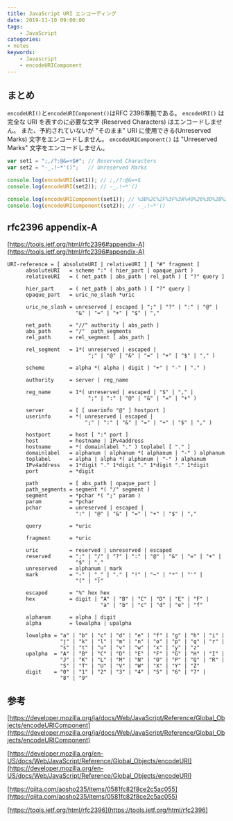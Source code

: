 ```yaml
---
title: JavaScript URI エンコーディング
date: 2019-11-10 09:00:00
tags:
    - JavaScript
categories:
- notes
keywords:
    - Javascript
    - encodeURIComponent
---
```


## まとめ

`encodeURI()`と`encodeURIComponent()`はRFC 2396準拠である。
`encodeURI()` は完全な URI を表すのに必要な文字 (Reserved Characters) はエンコードしません。
また、予約されていないが "そのまま" URI に使用できる(Unreserved Marks) 文字をエンコードしません。
`encodeURIComponent()` は "Unreserved Marks" 文字をエンコードしません。

```JavaScript
var set1 = ";,/?:@&=+$#"; // Reserved Characters
var set2 = "-_.!~*'()";   // Unreserved Marks

console.log(encodeURI(set1)); // ;,/?:@&=+$
console.log(encodeURI(set2)); // -_.!~*'()

console.log(encodeURIComponent(set1)); // %3B%2C%2F%3F%3A%40%26%3D%2B%24
console.log(encodeURIComponent(set2)); // -_.!~*'()
```

## rfc2396 appendix-A

[https://tools.ietf.org/html/rfc2396#appendix-A](https://tools.ietf.org/html/rfc2396#appendix-A)
```
URI-reference = [ absoluteURI | relativeURI ] [ "#" fragment ]
      absoluteURI   = scheme ":" ( hier_part | opaque_part )
      relativeURI   = ( net_path | abs_path | rel_path ) [ "?" query ]

      hier_part     = ( net_path | abs_path ) [ "?" query ]
      opaque_part   = uric_no_slash *uric

      uric_no_slash = unreserved | escaped | ";" | "?" | ":" | "@" |
                      "&" | "=" | "+" | "$" | ","

      net_path      = "//" authority [ abs_path ]
      abs_path      = "/"  path_segments
      rel_path      = rel_segment [ abs_path ]

      rel_segment   = 1*( unreserved | escaped |
                          ";" | "@" | "&" | "=" | "+" | "$" | "," )

      scheme        = alpha *( alpha | digit | "+" | "-" | "." )

      authority     = server | reg_name

      reg_name      = 1*( unreserved | escaped | "$" | "," |
                          ";" | ":" | "@" | "&" | "=" | "+" )

      server        = [ [ userinfo "@" ] hostport ]
      userinfo      = *( unreserved | escaped |
                         ";" | ":" | "&" | "=" | "+" | "$" | "," )

      hostport      = host [ ":" port ]
      host          = hostname | IPv4address
      hostname      = *( domainlabel "." ) toplabel [ "." ]
      domainlabel   = alphanum | alphanum *( alphanum | "-" ) alphanum
      toplabel      = alpha | alpha *( alphanum | "-" ) alphanum
      IPv4address   = 1*digit "." 1*digit "." 1*digit "." 1*digit
      port          = *digit

      path          = [ abs_path | opaque_part ]
      path_segments = segment *( "/" segment )
      segment       = *pchar *( ";" param )
      param         = *pchar
      pchar         = unreserved | escaped |
                      ":" | "@" | "&" | "=" | "+" | "$" | ","

      query         = *uric

      fragment      = *uric
      
      uric          = reserved | unreserved | escaped
      reserved      = ";" | "/" | "?" | ":" | "@" | "&" | "=" | "+" |
                      "$" | ","
      unreserved    = alphanum | mark
      mark          = "-" | "_" | "." | "!" | "~" | "*" | "'" |
                      "(" | ")"

      escaped       = "%" hex hex
      hex           = digit | "A" | "B" | "C" | "D" | "E" | "F" |
                              "a" | "b" | "c" | "d" | "e" | "f"

      alphanum      = alpha | digit
      alpha         = lowalpha | upalpha

      lowalpha = "a" | "b" | "c" | "d" | "e" | "f" | "g" | "h" | "i" |
                 "j" | "k" | "l" | "m" | "n" | "o" | "p" | "q" | "r" |
                 "s" | "t" | "u" | "v" | "w" | "x" | "y" | "z"
      upalpha  = "A" | "B" | "C" | "D" | "E" | "F" | "G" | "H" | "I" |
                 "J" | "K" | "L" | "M" | "N" | "O" | "P" | "Q" | "R" |
                 "S" | "T" | "U" | "V" | "W" | "X" | "Y" | "Z"
      digit    = "0" | "1" | "2" | "3" | "4" | "5" | "6" | "7" |
                 "8" | "9"
```

## 参考

[https://developer.mozilla.org/ja/docs/Web/JavaScript/Reference/Global_Objects/encodeURIComponent](https://developer.mozilla.org/ja/docs/Web/JavaScript/Reference/Global_Objects/encodeURIComponent)

[https://developer.mozilla.org/en-US/docs/Web/JavaScript/Reference/Global_Objects/encodeURI](https://developer.mozilla.org/en-US/docs/Web/JavaScript/Reference/Global_Objects/encodeURI)

[https://qiita.com/aosho235/items/0581fc82f8ce2c5ac055](https://qiita.com/aosho235/items/0581fc82f8ce2c5ac055)

[https://tools.ietf.org/html/rfc2396](https://tools.ietf.org/html/rfc2396)
<!--stackedit_data:
eyJoaXN0b3J5IjpbMjAzNjM5NTU5NiwxNzE4NDY1NzI1XX0=
-->